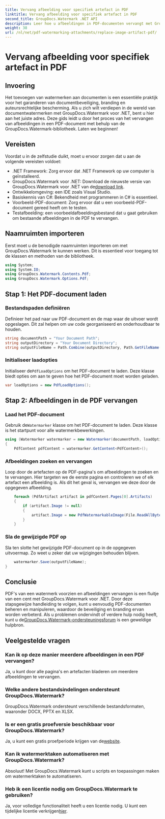```yaml
---
title: Vervang afbeelding voor specifiek artefact in PDF
linktitle: Vervang afbeelding voor specifiek artefact in PDF
second_title: GroupDocs.Watermark .NET API
description: Leer hoe u afbeeldingen in PDF-documenten vervangt met GroupDocs.Watermark voor .NET met deze uitgebreide, stapsgewijze zelfstudie.
weight: 38
url: /nl/net/pdf-watermarking-attachments/replace-image-artifact-pdf/
---
```


# Vervang afbeelding voor specifiek artefact in PDF

## Invoering
Het toevoegen van watermerken aan documenten is een essentiële praktijk voor het garanderen van documentbeveiliging, branding en auteursrechtelijke bescherming. Als u zich wilt verdiepen in de wereld van documentwatermerken met GroupDocs.Watermark voor .NET, bent u hier aan het juiste adres. Deze gids leidt u door het proces van het vervangen van afbeeldingen in een PDF-document met behulp van de GroupDocs.Watermark-bibliotheek. Laten we beginnen!
## Vereisten
Voordat u in de zelfstudie duikt, moet u ervoor zorgen dat u aan de volgende vereisten voldoet:
- .NET Framework: Zorg ervoor dat .NET Framework op uw computer is geïnstalleerd.
-  GroupDocs.Watermark voor .NET: Download de nieuwste versie van GroupDocs.Watermark voor .NET van de[download link](https://releases.groupdocs.com/Watermark/net/).
- Ontwikkelomgeving: een IDE zoals Visual Studio.
- Basiskennis van C#: Bekendheid met programmeren in C# is essentieel.
- Voorbeeld-PDF-document: Zorg ervoor dat u een voorbeeld-PDF-document gereed heeft om te testen.
- Testafbeelding: een voorbeeldafbeeldingsbestand dat u gaat gebruiken om bestaande afbeeldingen in de PDF te vervangen.
## Naamruimten importeren
Eerst moet u de benodigde naamruimten importeren om met GroupDocs.Watermark te kunnen werken. Dit is essentieel voor toegang tot de klassen en methoden van de bibliotheek.
```csharp
using System;
using System.IO;
using GroupDocs.Watermark.Contents.Pdf;
using GroupDocs.Watermark.Options.Pdf;
```

## Stap 1: Het PDF-document laden
### Bestandspaden definiëren
Definieer het pad naar uw PDF-document en de map waar de uitvoer wordt opgeslagen. Dit zal helpen om uw code georganiseerd en onderhoudbaar te houden.
```csharp
string documentPath = "Your Document Path";
string outputDirectory = "Your Document Directory";
string outputFileName = Path.Combine(outputDirectory, Path.GetFileName(documentPath));
```
### Initialiseer laadopties
 Initialiseer de`PdfLoadOptions` om het PDF-document te laden. Deze klasse biedt opties om aan te geven hoe het PDF-document moet worden geladen.
```csharp
var loadOptions = new PdfLoadOptions();
```
## Stap 2: Afbeeldingen in de PDF vervangen
### Laad het PDF-document
 Gebruik de`Watermarker` klasse om het PDF-document te laden. Deze klasse is het startpunt voor alle watermerkbewerkingen.
```csharp
using (Watermarker watermarker = new Watermarker(documentPath, loadOptions))
{
    PdfContent pdfContent = watermarker.GetContent<PdfContent>();
```
### Afbeeldingen zoeken en vervangen
Loop door de artefacten op de PDF-pagina's om afbeeldingen te zoeken en te vervangen. Hier targeten we de eerste pagina en controleren we of elk artefact een afbeelding is. Als dit het geval is, vervangen we deze door de opgegeven afbeelding.
```csharp
    foreach (PdfArtifact artifact in pdfContent.Pages[0].Artifacts)
    {
        if (artifact.Image != null)
        {
            artifact.Image = new PdfWatermarkableImage(File.ReadAllBytes("Your Image Path"));
        }
    }
```
### Sla de gewijzigde PDF op
Sla ten slotte het gewijzigde PDF-document op in de opgegeven uitvoermap. Zo weet u zeker dat uw wijzigingen behouden blijven.
```csharp
    watermarker.Save(outputFileName);
}
```

## Conclusie
 PDF's van een watermerk voorzien en afbeeldingen vervangen is een fluitje van een cent met GroupDocs.Watermark voor .NET. Door deze stapsgewijze handleiding te volgen, kunt u eenvoudig PDF-documenten beheren en manipuleren, waardoor de beveiliging en branding ervan worden verbeterd. Als u problemen ondervindt of verdere hulp nodig heeft, kunt u de[GroupDocs.Watermark-ondersteuningsforum](https://forum.groupdocs.com/c/watermark/19) is een geweldige hulpbron.
## Veelgestelde vragen
### Kan ik op deze manier meerdere afbeeldingen in een PDF vervangen?
Ja, u kunt door alle pagina's en artefacten bladeren om meerdere afbeeldingen te vervangen.
### Welke andere bestandsindelingen ondersteunt GroupDocs.Watermark?
GroupDocs.Watermark ondersteunt verschillende bestandsformaten, waaronder DOCX, PPTX en XLSX.
### Is er een gratis proefversie beschikbaar voor GroupDocs.Watermark?
 Ja, u kunt een gratis proefperiode krijgen van de[website](https://releases.groupdocs.com/).
### Kan ik watermerktaken automatiseren met GroupDocs.Watermark?
Absoluut! Met GroupDocs.Watermark kunt u scripts en toepassingen maken om watermerktaken te automatiseren.
### Heb ik een licentie nodig om GroupDocs.Watermark te gebruiken?
 Ja, voor volledige functionaliteit heeft u een licentie nodig. U kunt een tijdelijke licentie verkrijgen[hier](https://purchase.groupdocs.com/temporary-license/).